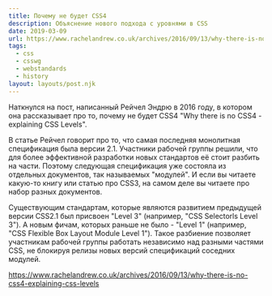 ```yaml
---
title: Почему не будет CSS4
description: Объяснение нового подхода с уровнями в CSS
date: 2019-03-09
url: https://www.rachelandrew.co.uk/archives/2016/09/13/why-there-is-no-css4-explaining-css-levels
tags:
  - css
  - csswg
  - webstandards
  - history
layout: layouts/post.njk
---
```

Наткнулся на пост, написанный Рейчел Эндрю в 2016 году, в котором она рассказывает про то, почему не будет CSS4 "Why there is no CSS4 - explaining CSS Levels".

В статье Рейчел говорит про то, что cамая последняя монолитная спецификация была версии 2.1. Участники рабочей группы решили, что для более эффективной разработки новых стандартов её стоит разбить на части. Поэтому следующая спецификация уже состояла из отдельных документов, так называемых "модулей". И если вы читаете какую-то книгу или статью про CSS3, на самом деле вы читаете про набор разных документов.

Существующим стандартам, которые являются развитием предыдущей версии CSS2.1 был присвоен "Level 3" (например, "CSS Selectorls Level 3"). А новым фичам, которых раньше не было - "Level 1" (например, "CSS Flexible Box Layout Module Level 1"). Такое разбиение позволяет участникам рабочей группы работать независимо над разными частями CSS, не блокируя релизы новых версий спецификаций соседних модулей.

https://www.rachelandrew.co.uk/archives/2016/09/13/why-there-is-no-css4-explaining-css-levels 
